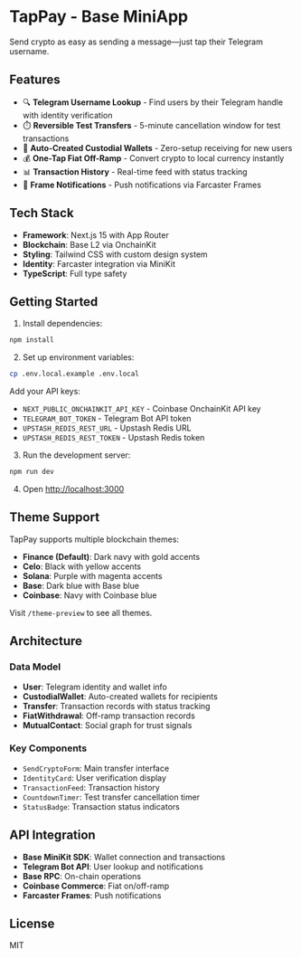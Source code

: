 # TapPay - Base MiniApp

Send crypto as easy as sending a message—just tap their Telegram username.

## Features

- 🔍 **Telegram Username Lookup** - Find users by their Telegram handle with identity verification
- ⏱️ **Reversible Test Transfers** - 5-minute cancellation window for test transactions
- 💼 **Auto-Created Custodial Wallets** - Zero-setup receiving for new users
- 💰 **One-Tap Fiat Off-Ramp** - Convert crypto to local currency instantly
- 📊 **Transaction History** - Real-time feed with status tracking
- 🔔 **Frame Notifications** - Push notifications via Farcaster Frames

## Tech Stack

- **Framework**: Next.js 15 with App Router
- **Blockchain**: Base L2 via OnchainKit
- **Styling**: Tailwind CSS with custom design system
- **Identity**: Farcaster integration via MiniKit
- **TypeScript**: Full type safety

## Getting Started

1. Install dependencies:
```bash
npm install
```

2. Set up environment variables:
```bash
cp .env.local.example .env.local
```

Add your API keys:
- `NEXT_PUBLIC_ONCHAINKIT_API_KEY` - Coinbase OnchainKit API key
- `TELEGRAM_BOT_TOKEN` - Telegram Bot API token
- `UPSTASH_REDIS_REST_URL` - Upstash Redis URL
- `UPSTASH_REDIS_REST_TOKEN` - Upstash Redis token

3. Run the development server:
```bash
npm run dev
```

4. Open [http://localhost:3000](http://localhost:3000)

## Theme Support

TapPay supports multiple blockchain themes:
- **Finance (Default)**: Dark navy with gold accents
- **Celo**: Black with yellow accents
- **Solana**: Purple with magenta accents
- **Base**: Dark blue with Base blue
- **Coinbase**: Navy with Coinbase blue

Visit `/theme-preview` to see all themes.

## Architecture

### Data Model
- **User**: Telegram identity and wallet info
- **CustodialWallet**: Auto-created wallets for recipients
- **Transfer**: Transaction records with status tracking
- **FiatWithdrawal**: Off-ramp transaction records
- **MutualContact**: Social graph for trust signals

### Key Components
- `SendCryptoForm`: Main transfer interface
- `IdentityCard`: User verification display
- `TransactionFeed`: Transaction history
- `CountdownTimer`: Test transfer cancellation timer
- `StatusBadge`: Transaction status indicators

## API Integration

- **Base MiniKit SDK**: Wallet connection and transactions
- **Telegram Bot API**: User lookup and notifications
- **Base RPC**: On-chain operations
- **Coinbase Commerce**: Fiat on/off-ramp
- **Farcaster Frames**: Push notifications

## License

MIT
